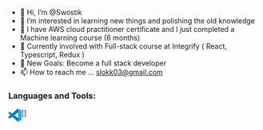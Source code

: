- 👋 Hi, I’m @Swostik
- 👀 I’m interested in learning new things and polishing the old knowledge
- 🌱 I have AWS cloud practitioner certificate and I just completed a Machine learning course (6 months)
- 🌱 Currently involved with Full-stack course at Integrify ( React, Typescript, Redux )
- 🥅 New Goals: Become a full stack developer
- 📫 How to reach me ... slokk03@gmail.com

### Languages and Tools:
[<img align="left" alt="Visual Studio Code" width="26px" src="https://raw.githubusercontent.com/github/explore/80688e429a7d4ef2fca1e82350fe8e3517d3494d/topics/visual-studio-code/visual-studio-code.png" />]

<!---
Swostik/Swostik is a ✨ special ✨ repository because its `README.md` (this file) appears on your GitHub profile.
You can click the Preview link to take a look at your changes.
--->
